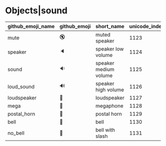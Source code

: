 # Objects|sound

|github_emoji_name|github_emoji|short_name|unicode_index|
|---|---|---|---|
|mute|:mute:|muted speaker|1123|
|speaker|:speaker:|speaker low volume|1124|
|sound|:sound:|speaker medium volume|1125|
|loud_sound|:loud_sound:|speaker high volume|1126|
|loudspeaker|:loudspeaker:|loudspeaker|1127|
|mega|:mega:|megaphone|1128|
|postal_horn|:postal_horn:|postal horn|1129|
|bell|:bell:|bell|1130|
|no_bell|:no_bell:|bell with slash|1131|
